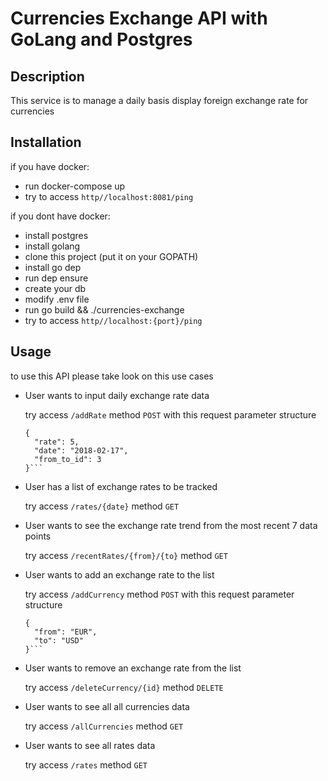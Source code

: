 # Currencies Exchange API with GoLang and Postgres

## Description

This service is to manage a daily basis display foreign exchange rate for currencies

## Installation

if you have docker:
  - run docker-compose up
  - try to access `http//localhost:8081/ping`

if you dont have docker:
  - install postgres
  - install golang
  - clone this project (put it on your GOPATH)
  - install go dep
  - run dep ensure
  - create your db
  - modify .env file
  - run go build && ./currencies-exchange
  - try to access `http//localhost:{port}/ping`

## Usage

to use this API please take look on this use cases
  - User wants to input daily exchange rate data
    
    try access `/addRate` method `POST` with this request parameter structure
    ```
    {
      "rate": 5,
      "date": "2018-02-17",
      "from_to_id": 3
    }```

  - User has a list of exchange rates to be tracked
    
    try access `/rates/{date}` method `GET`

  - User wants to see the exchange rate trend from the most recent 7 data points
    
    try access `/recentRates/{from}/{to}` method `GET`

  - User wants to add an exchange rate to the list
    
    try access `/addCurrency` method `POST` with this request parameter structure
    ```
    {
      "from": "EUR",
      "to": "USD"
    }```

  - User wants to remove an exchange rate from the list
    
    try access `/deleteCurrency/{id}` method `DELETE`

  - User wants to see all all currencies data
    
    try access `/allCurrencies` method `GET`

  - User wants to see all rates data
    
    try access `/rates` method `GET`

